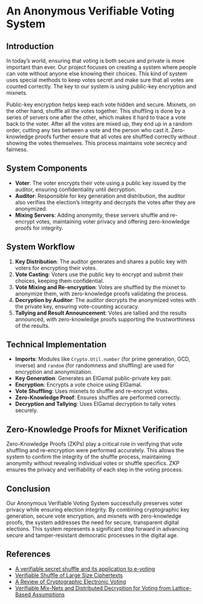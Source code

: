 # An Anonymous Verifiable Voting System

## Introduction
In today’s world, ensuring that voting is both secure and private is more important than ever. Our project focuses on creating a system where people can vote without anyone else knowing their choices. This kind of system uses special methods to keep votes secret and make sure that all votes are counted correctly. The key to our system is using public-key encryption and mixnets.

Public-key encryption helps keep each vote hidden and secure. Mixnets, on the other hand, shuffle all the votes together. This shuffling is done by a series of servers one after the other, which makes it hard to trace a vote back to the voter. After all the votes are mixed up, they end up in a random order, cutting any ties between a vote and the person who cast it. Zero-knowledge proofs further ensure that all votes are shuffled correctly without showing the votes themselves. This process maintains vote secrecy and fairness.

## System Components
- **Voter**: The voter encrypts their vote using a public key issued by the auditor, ensuring confidentiality until decryption.
- **Auditor**: Responsible for key generation and distribution, the auditor also verifies the election’s integrity and decrypts the votes after they are anonymized.
- **Mixing Servers**: Adding anonymity, these servers shuffle and re-encrypt votes, maintaining voter privacy and offering zero-knowledge proofs for integrity.

## System Workflow
1. **Key Distribution**: The auditor generates and shares a public key with voters for encrypting their votes.
2. **Vote Casting**: Voters use the public key to encrypt and submit their choices, keeping them confidential.
3. **Vote Mixing and Re-encryption**: Votes are shuffled by the mixnet to anonymize them, with zero-knowledge proofs validating the process.
4. **Decryption by Auditor**: The auditor decrypts the anonymized votes with the private key, ensuring vote-counting accuracy.
5. **Tallying and Result Announcement**: Votes are tallied and the results announced, with zero-knowledge proofs supporting the trustworthiness of the results.

## Technical Implementation
- **Imports**: Modules like `Crypto.Util.number` (for prime generation, GCD, inverse) and `random` (for randomness and shuffling) are used for encryption and anonymization.
- **Key Generation**: Generates an ElGamal public-private key pair.
- **Encryption**: Encrypts a vote choice using ElGamal.
- **Vote Shuffling**: Uses mixnets to shuffle and re-encrypt votes.
- **Zero-Knowledge Proof**: Ensures shuffles are performed correctly.
- **Decryption and Tallying**: Uses ElGamal decryption to tally votes securely.

## Zero-Knowledge Proofs for Mixnet Verification
Zero-Knowledge Proofs (ZKPs) play a critical role in verifying that vote shuffling and re-encryption were performed accurately. This allows the system to confirm the integrity of the shuffle process, maintaining anonymity without revealing individual votes or shuffle specifics. ZKP ensures the privacy and verifiability of each step in the voting process.

## Conclusion
Our Anonymous Verifiable Voting System successfully preserves voter privacy while ensuring election integrity. By combining cryptographic key generation, secure vote encryption, and mixnets with zero-knowledge proofs, the system addresses the need for secure, transparent digital elections. This system represents a significant step forward in advancing secure and tamper-resistant democratic processes in the digital age.

## References
- [A verifiable secret shuffle and its application to e-voting](https://dl.acm.org/doi/pdf/10.1145/501983.502000)
- [Verifiable Shuffle of Large Size Ciphertexts](https://iacr.org/archive/pkc2007/44500377/44500377.pdf)
- [A Review of Cryptographic Electronic Voting](https://doi.org/10.3390/sym14050858)
- [Verifiable Mix-Nets and Distributed Decryption for Voting from Lattice-Based Assumptions](https://eprint.iacr.org/2022/422)
